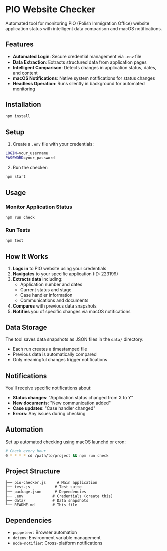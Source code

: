 # PIO Website Checker

Automated tool for monitoring PIO (Polish Immigration Office) website application status with intelligent data comparison and macOS notifications.

## Features

- **Automated Login**: Secure credential management via `.env` file
- **Data Extraction**: Extracts structured data from application pages
- **Intelligent Comparison**: Detects changes in application status, dates, and content
- **macOS Notifications**: Native system notifications for status changes
- **Headless Operation**: Runs silently in background for automated monitoring

## Installation

```bash
npm install
```

## Setup

1. Create a `.env` file with your credentials:
```bash
LOGIN=your_username
PASSWORD=your_password
```

2. Run the checker:
```bash
npm start
```

## Usage

### Monitor Application Status
```bash
npm run check
```

### Run Tests
```bash
npm test
```

## How It Works

1. **Logs in** to PIO website using your credentials
2. **Navigates** to your specific application (ID: 223199)
3. **Extracts data** including:
   - Application number and dates
   - Current status and stage
   - Case handler information
   - Communications and documents
4. **Compares** with previous data snapshots
5. **Notifies** you of specific changes via macOS notifications

## Data Storage

The tool saves data snapshots as JSON files in the `data/` directory:
- Each run creates a timestamped file
- Previous data is automatically compared
- Only meaningful changes trigger notifications

## Notifications

You'll receive specific notifications about:
- **Status changes**: "Application status changed from X to Y"
- **New documents**: "New communication added"
- **Case updates**: "Case handler changed"
- **Errors**: Any issues during checking

## Automation

Set up automated checking using macOS launchd or cron:

```bash
# Check every hour
0 * * * * cd /path/to/project && npm run check
```

## Project Structure

```
├── pio-checker.js     # Main application
├── test.js           # Test suite
├── package.json      # Dependencies
├── .env             # Credentials (create this)
├── data/            # Data snapshots
└── README.md        # This file
```

## Dependencies

- `puppeteer`: Browser automation
- `dotenv`: Environment variable management
- `node-notifier`: Cross-platform notifications
